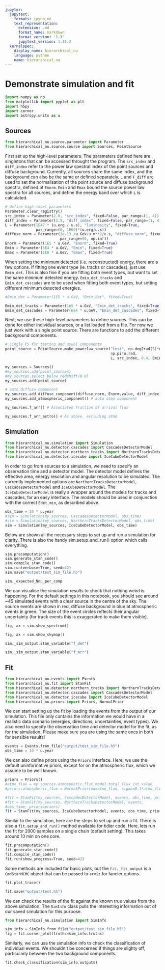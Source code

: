 ```yaml
---
jupyter:
  jupytext:
    formats: ipynb,md
    text_representation:
      extension: .md
      format_name: markdown
      format_version: '1.3'
      jupytext_version: 1.11.2
  kernelspec:
    display_name: hierarchical_nu
    language: python
    name: hierarchical_nu
---
```


# Demonstrate simulation and fit

```python
import numpy as np
from matplotlib import pyplot as plt
import h5py
import corner
import astropy.units as u
```

## Sources

```python
from hierarchical_nu.source.parameter import Parameter
from hierarchical_nu.source.source import Sources, PointSource
```

First set up the high-level parameters. The parameters defined here are singletons that can be accessed throught the program. The `src_index` and `diff_index` refer to the power law spectral index of the point sources and diffuse background. Currently, all sources share the same index, and the background can also be the same or defined separately. `L` and `F_diff` are used to set the normalisation of the point source and diffuse background spectra, defined at `Enorm`. `Emin` and `Emax` bound the source power law spectra for all sources, and define the energy band over which `L` is calculated. 

```python
# define high-level parameters
Parameter.clear_registry()
src_index = Parameter(2.0, "src_index", fixed=False, par_range=(1, 4))
diff_index = Parameter(2.5, "diff_index", fixed=False, par_range=(1, 4))
L = Parameter(1E47 * (u.erg / u.s), "luminosity", fixed=True, 
              par_range=(0, 1E60)*(u.erg/u.s))
diffuse_norm = Parameter(1e-13 /u.GeV/u.m**2/u.s, "diffuse_norm", fixed=True, 
                         par_range=(0, np.inf))
Enorm = Parameter(1E5 * u.GeV, "Enorm", fixed=True)
Emin = Parameter(5E4 * u.GeV, "Emin", fixed=True)
Emax = Parameter(1E8 * u.GeV, "Emax", fixed=True)
```

When setting the minimum detected (i.e. reconstructed) energy, there are a few options. If fitting one event type (ie. tracks or cascades), just use `Emin_det`. This is also fine if you are fitting both event types, but want to set the same minimum detected energy. `Emin_det_tracks` and `Emin_det_cascades` are to be used when fitting both event types, but setting different minimum detected energies. 

```python
#Emin_det = Parameter(1E5 * u.GeV, "Emin_det", fixed=True)

Emin_det_tracks = Parameter(1e5 * u.GeV, "Emin_det_tracks", fixed=True)
Emin_det_cascades = Parameter(6e4 * u.GeV, "Emin_det_cascades", fixed=True)
```

Next, we use these high-level parameters to define sources. This can be done for either individual sources, or a list loaded from a file. For now we just work with a single point source. There are functions to add the different background components.

```python
# Single PS for testing and usual components
point_source = PointSource.make_powerlaw_source("test", np.deg2rad(5)*u.rad,
                                                np.pi*u.rad, 
                                                L, src_index, 0.4, Emin, Emax)

my_sources = Sources()
#my_sources.add(point_sources)
#my_sources.select_below_redshift(0.8)
my_sources.add(point_source)

# auto diffuse component 
my_sources.add_diffuse_component(diffuse_norm, Enorm.value, diff_index) 
my_sources.add_atmospheric_component() # auto atmo component
```

```python
my_sources.f_arr() # Associated fraction of arrival flux
```

```python
my_sources.f_arr_astro() # As above, excluding atmo
```

## Simulation

```python
from hierarchical_nu.simulation import Simulation
from hierarchical_nu.detector.cascades import CascadesDetectorModel 
from hierarchical_nu.detector.northern_tracks import NorthernTracksDetectorModel
from hierarchical_nu.detector.icecube import IceCubeDetectorModel
```

In order to go from sources to a simulation, we need to specify an observation time and a detector model. The detector model defines the effective area, energy resolution and angular resolution to be simulated. The currently implemented options are `NorthernTracksDetectorModel`, `CascadesDetectorModel` and `IceCubeDetectorModel`. The `IceCubeDetectorModel` is really a wrapper around the models for tracks and cascades, for an easy interface. The models should be used in conjunction with the correct `Edet_min`, as described above.

```python
obs_time = 10 * u.year
#sim = Simulation(my_sources, CascadesDetectorModel, obs_time)
#sim = Simulation(my_sources, NorthernTracksDetectorModel, obs_time)
sim = Simulation(my_sources, IceCubeDetectorModel, obs_time)
```

Below are shown all the necessary steps to set up and run a simulation for clarity. There is also the handy sim.setup_and_run() option which calls everything.

```python
sim.precomputation()
sim.generate_stan_code()
sim.compile_stan_code()
sim.run(verbose=True, seed=42)
sim.save("output/test_sim_file.h5")
```

```python
sim._expected_Nnu_per_comp
```

We can visualise the simulation results to check that nothing weird is happening. For the default settings in this notebook, you should see around ~45 simulated events with a clear source in the centre of the sky. The source events are shown in red, diffuse background in blue at atmospheric events in green. The size of the event circles reflects their angular uncertainty (for track events this is exaggerated to make them visible).

```python
fig, ax = sim.show_spectrum()
```

```python
fig, ax = sim.show_skymap()
```

```python
sim._sim_output.stan_variable("f_det")
```

```python
sim._sim_output.stan_variable("f_arr")
```

## Fit 

```python
from hierarchical_nu.events import Events
from hierarchical_nu.fit import StanFit
from hierarchical_nu.detector.northern_tracks import NorthernTracksDetectorModel
from hierarchical_nu.detector.cascades import CascadesDetectorModel
from hierarchical_nu.detector.icecube import IceCubeDetectorModel
from hierarchical_nu.priors import Priors, NormalPrior
```

We can start setting up the fit by loading the events from the output of our simulation. This file only contains the information we would have in a realistic data scenario (energies, directions, uncertainties, event types). We also need to specify the observation time and detector model for the fit, as for the simulation. Please make sure you are using the same ones in both for sensible results!

```python
events = Events.from_file("output/test_sim_file.h5")
obs_time = 10 * u.year
```

We can also define priors using the `Priors` interface. Here, we use the default uninformative priors, except for on the atmospheric flux, which we assume to be well known.

```python
priors = Priors()
#atmo_flux = my_sources.atmospheric.flux_model.total_flux_int.value
#priors.atmospheric_flux = NormalPrior(mu=atmo_flux, sigma=0.1*atmo_flux)
```

```python
#fit = StanFit(my_sources, CascadesDetectorModel, events, obs_time, priors=priors)
#fit = StanFit(my_sources, NorthernTracksDetectorModel, events, 
#obs_time, priors=priors)
fit = StanFit(my_sources, IceCubeDetectorModel, events, obs_time, priors=priors)
```

Similar to the simulation, here are the steps to set up and run a fit. There is also a `fit.setup_and_run()` method available for tidier code. Here, lets run the fit for 2000 samples on a single chain (default setting). This takes around 10 min on one core.

```python
fit.precomputation()
fit.generate_stan_code()
fit.compile_stan_code()
fit.run(show_progress=True, seed=42)
```

Some methods are included for basic plots, but the `fit._fit_output` is a `CmdStanMCMC` object that can be passed to `arviz` for fancier options.

```python
fit.plot_trace()
```

```python
fit.save("output/test.h5")
```

We can check the results of the fit against the known true values from the above simulation. The `SimInfo` class pulls the interesting information out of our saved simulation for this purpose. 

```python
from hierarchical_nu.simulation import SimInfo
```

```python
sim_info = SimInfo.from_file("output/test_sim_file.h5")
fig = fit.corner_plot(truths=sim_info.truths)
```

Similarly, we can use the simulation info to check the classification of individual events. We shouldn't be concerned if things are slighty off, particularly between the two background components. 

```python
fit.check_classification(sim_info.outputs)
```

```python

```
